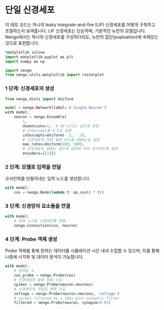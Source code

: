 # 단일 신경세포

이 데모 코드는 하나의 leaky integrate-and-fire \(LIF\) 신경세포를 어떻게 구축하고 조절하는지 보여줍니다. LIF 신경세포는 단순하며, 기본적인 뉴런의 모델입니다. Nengo에서는 하나의 신경세포를 구성하더라도, 뉴런의 집단\(popluation\)에 속해있는 것으로 표현합니다.

```python
%matplotlib inline
import matplotlib.pyplot as plt
import numpy as np

import nengo
from nengo.utils.matplotlib import rasterplot
```

### 1 단계: 신경세포의 생성

```python
from nengo.dists import Uniform

model = nengo.Network(label='A Single Neuron')
with model:
    neuron = nengo.Ensemble(
        1,
        dimensions=1,  # 1D sclar 값으로 표현
        # Intercept를 0.5로 설정
        intercepts=Uniform(-.5, -.5),
        # 신경세포의 최대 발화 빈도를 100hz로 설정
        max_rates=Uniform(100, 100),
        # 신경세포의 발화는 양수의 입력에 따라 증가하도록 설정
        encoders=[[1]])
```

### 2 단계: 모델로 입력을 전달

코사인파를 만들어내는 입력 노드를 생성합니다.

```python
with model:
    cos = nengo.Node(lambda t: np.cos(8 * t))
```

### 3 단계: 신경망의 요소들을 연결

```python
with model:
    # 입력 노드와 신경세포를 연결
    nengo.Connection(cos, neuron)
```

### 4 단계: Probe 객체 생성

Probe 객체를 통해 원하는 데이터를 시뮬레이션 시간 내내 수집할 수 있으며, 이를 통해 나중에 시각화 및 데이터 분석이 가능합니다.

```python
with model:
    # 입력값 수
    cos_probe = nengo.Probe(cos)
    # 신경세포의 발화 정보 수집
    spikes = nengo.Probe(neuron.neurons)
    # 신경세포의 전압값 변화 수집 
    voltage = nengo.Probe(neuron.neurons, 'voltage')
    # Spikes filtered by a 10ms post-synaptic filter
    filtered = nengo.Probe(neuron, synapse=0.01)
```



